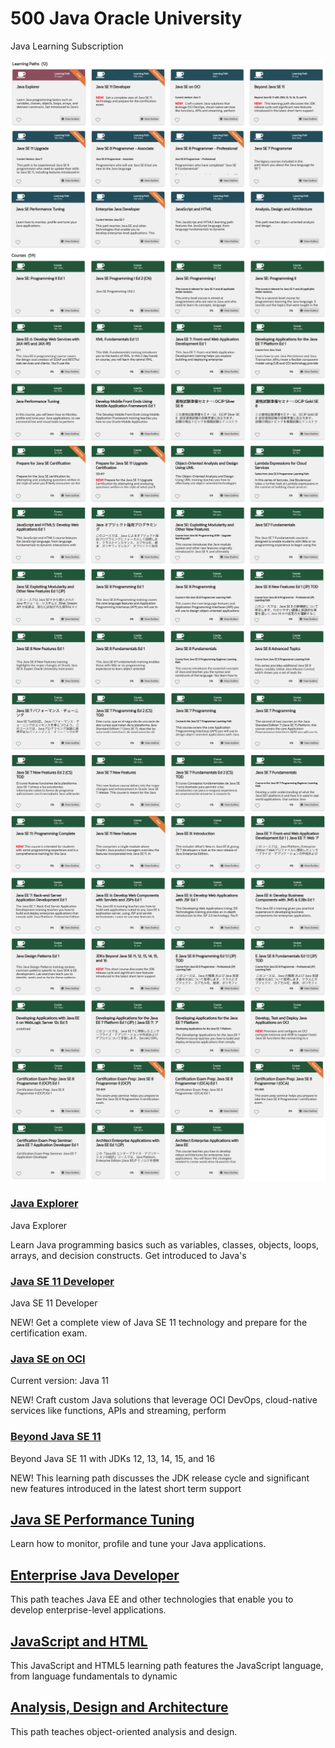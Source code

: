 # 500 Java Oracle University

Java Learning Subscription

![950-01](500-Java-Oracle-University/images/950-01.png)
![950-02](500-Java-Oracle-University/images/950-02.png)
![950-03](500-Java-Oracle-University/images/950-03.png)
![950-04](500-Java-Oracle-University/images/950-04.png)
![950-05](500-Java-Oracle-University/images/950-05.png)
![950-06](500-Java-Oracle-University/images/950-06.png)
![950-07](500-Java-Oracle-University/images/950-07.png)
![950-08](500-Java-Oracle-University/images/950-08.png)
![950-09](500-Java-Oracle-University/images/950-09.png)

### [Java Explorer](500-Java-Oracle-University/505-Java-Explorer.md)

Java Explorer

Learn Java programming basics such as variables, classes, objects, loops, arrays, and decision constructs. Get introduced to Java's

### [Java SE 11 Developer](500-Java-Oracle-University/510_Java_SE_11_Developer.md)

Java SE 11 Developer

NEW!   Get a complete view of Java SE 11 technology and prepare for the certification exam.
 
### [Java SE on OCI](500-Java-Oracle-University/512-Java-SE-on-OCI.md)

Current version: Java 11

NEW!   Craft custom Java solutions that leverage OCI DevOps, cloud-native services like functions, APIs and streaming, perform

### [Beyond Java SE 11](500-Java-Oracle-University/514-Beyond-Java-SE-11.md)

Beyond Java SE 11 with JDKs 12, 13, 14, 15, and 16

NEW!   This learning path discusses the JDK release cycle and significant new features introduced in the latest short term support

## [Java SE Performance Tuning](500-Java-Oracle-University/524-Java-SE-Performance-Tuning.md)

Learn how to monitor, profile and tune your Java applications.


## [Enterprise Java Developer](500-Java-Oracle-University/526-Enterprise-Java-Developer.md)

This path teaches Java EE and other technologies that enable you to develop enterprise-level applications. 

## [JavaScript and HTML](500-Java-Oracle-University/528-JavaScript-and-HTML.md)

This JavaScript and HTML5 learning path features the JavaScript language, from language fundamentals to dynamic

## [Analysis, Design and Architecture](500-Java-Oracle-University/530-Analysis-Design-and-Architecture.md)

This path teaches object-oriented analysis and design.
